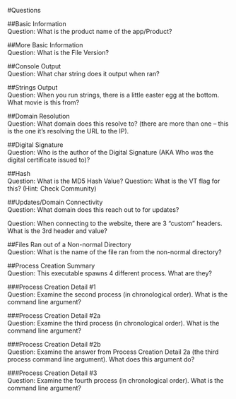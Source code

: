 #Questions

##Basic Information  
Question: What is the product name of the app/Product?


##More Basic Information  
Question: What is the File Version? 


##Console Output  
Question: What char string does it output when ran?


##Strings Output  
Question: When you run strings, there is a little easter egg at the bottom. What movie is this from?

 
##Domain Resolution  
Question: What domain does this resolve to? (there are more than one – this is the one it’s resolving the URL to the IP). 

 
##Digital Signature  
Question: Who is the author of the Digital Signature (AKA Who was the digital certificate issued to)?

 
##Hash  
Question: What is the MD5 Hash Value? 
Question: What is the VT flag for this? (Hint: Check Community)


##Updates/Domain Connectivity  
Question: What domain does this reach out to for updates? 

Question: When connecting to the website, there are 3 “custom” headers. What is the 3rd header and value?


##Files Ran out of a Non-normal Directory   
Question: What is the name of the file ran from the non-normal directory? 


##Process Creation Summary  
Question: This executable spawns 4 different process. What are they?


###Process Creation Detail #1  
Question: Examine the second process (in chronological order). What is the command line argument?


###Process Creation Detail #2a  
Question: Examine the third process (in chronological order). What is the command line argument?


###Process Creation Detail #2b  
Question: Examine the answer from Process Creation Detail 2a (the third process command line argument). What does this argument do?


###Process Creation Detail #3  
Question: Examine the fourth process (in chronological order). What is the command line argument?
